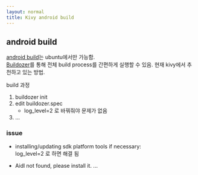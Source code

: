 ```yaml
---
layout: normal
title: Kivy android build
---
```


## android build

[android build](https://kivy.org/doc/stable/guide/packaging-android.html)는 ubuntu에서만 가능함.  
[Buildozer](https://github.com/kivy/buildozer)를 통해 전체 build process를 간편하게 실행할 수 있음. 현재 kivy에서 추천하고 있는 방법.  

build 과정
1. buildozer init
2. edit buildozer.spec
    * log_level=2 로 바꿔줘야 문제가 없음
3. ...


### issue

* installing/updating sdk platform tools if necessary:  
log_level=2 로 하면 해결 됨

* Aidl not found, please install it.
...